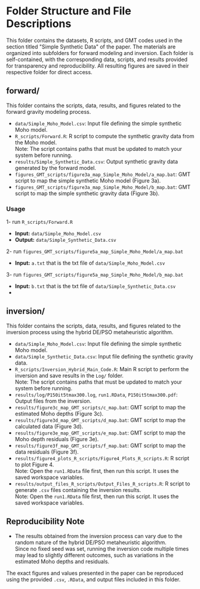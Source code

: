 # Folder Structure and File Descriptions

This folder contains the datasets, R scripts, and GMT codes used in the section titled "Simple Synthetic Data" of the paper. 
The materials are organized into subfolders for forward modeling and inversion. 
Each folder is self-contained, with the corresponding data, scripts, and results provided for transparency and reproducibility.
All resulting figures are saved in their respective folder for direct access.

## forward/  
This folder contains the scripts, data, results, and figures related to the forward gravity modeling process.

- `data/Simple_Moho_Model.csv`: Input file defining the simple synthetic Moho model.  
- `R_scripts/Forward.R`: R script to compute the synthetic gravity data from the Moho model.  
Note: The script contains paths that must be updated to match your system before running.  
- `results/Simple_Synthetic_Data.csv`: Output synthetic gravity data generated by the forward model.  
- `figures_GMT_scripts/figure3a_map_Simple_Moho_Model/a_map.bat`: GMT script to map the simple synthetic Moho model (Figure 3a).  
- `figures_GMT_scripts/figure3a_map_Simple_Moho_Model/b_map.bat`: GMT script to map the simple synthetic gravity data (Figure 3b).  

### Usage
1- run `R_scripts/Forward.R`
- **Input:** `data/Simple_Moho_Model.csv`
- **Output:** `data/Simple_Synthetic_Data.csv`

2- run `figures_GMT_scripts/figure5a_map_Simple_Moho_Model/a_map.bat`
  - **Input:** `a.txt` that is the txt file of `data/Simple_Moho_Model.csv`


3- run `figures_GMT_scripts/figure5a_map_Simple_Moho_Model/b_map.bat`
   - **Input:** `b.txt` that is the txt file of `data/Simple_Synthetic_Data.csv`
   - 
## inversion/  
This folder contains the scripts, data, results, and figures related to the inversion process using the hybrid DE/PSO metaheuristic algorithm.

- `data/Simple_Moho_Model.csv`: Input file defining the simple synthetic Moho model.  
- `data/Simple_Synthetic_Data.csv`: Input file defining the synthetic gravity data.  
- `R_scripts/Inversion_Hybrid_Main_Code.R`: Main R script to perform the inversion and save results in the `Log/` folder.  
Note: The script contains paths that must be updated to match your system before running.  
- `results/log/P150it5tmax300.log`, `run1.RData`, `P150it5tmax300.pdf`: Output files from the inversion.  
- `results/figure3c_map_GMT_scripts/c_map.bat`: GMT script to map the estimated Moho depths (Figure 3c).  
- `results/figure3d_map_GMT_scripts/d_map.bat`: GMT script to map the calculated data (Figure 3d).  
- `results/figure3e_map_GMT_scripts/e_map.bat`: GMT script to map the Moho depth residuals (Figure 3e).  
- `results/figure3f_map_GMT_scripts/f_map.bat`: GMT script to map the data residuals (Figure 3f).  
- `results/figure4_plots_R_scripts/Figure4_Plots_R_scripts.R`: R script to plot Figure 4.  
Note: Open the `run1.RData` file first, then run this script. It uses the saved workspace variables.  
- `results/output_files_R_scripts/Output_Files_R_scripts.R`: R script to generate `.csv` files containing the inversion results.  
Note: Open the `run1.RData` file first, then run this script. It uses the saved workspace variables.

 ## Reproducibility Note

- The results obtained from the inversion process can vary due to the random nature of the hybrid DE/PSO metaheuristic algorithm.  
Since no fixed seed was set, running the inversion code multiple times may lead to slightly different outcomes, such as variations in the estimated Moho depths and residuals.

The exact figures and values presented in the paper can be reproduced using the provided `.csv`, `.RData`, and output files included in this folder.

